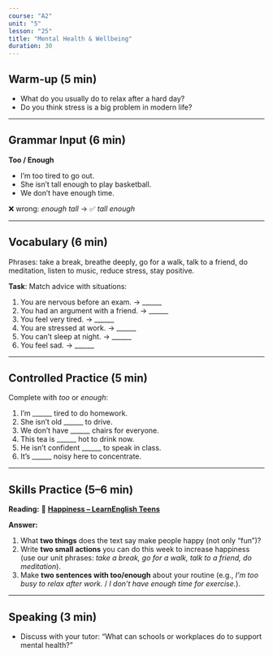 ```yaml
---
course: "A2"
unit: "5"
lesson: "25"
title: "Mental Health & Wellbeing"
duration: 30
---
```


## Warm-up (5 min)
- What do you usually do to relax after a hard day?  
- Do you think stress is a big problem in modern life?

---

## Grammar Input (6 min)
**Too / Enough**  
- I’m too tired to go out.  
- She isn’t tall enough to play basketball.  
- We don’t have enough time.  

❌ wrong: *enough tall* → ✅ *tall enough*

---

## Vocabulary (6 min)
Phrases: take a break, breathe deeply, go for a walk, talk to a friend, do meditation, listen to music, reduce stress, stay positive.  

**Task**: Match advice with situations:  
1. You are nervous before an exam. → ______  
2. You had an argument with a friend. → ______  
3. You feel very tired. → ______  
4. You are stressed at work. → ______  
5. You can’t sleep at night. → ______  
6. You feel sad. → ______  

---

## Controlled Practice (5 min)
Complete with *too* or *enough*:  
1. I’m ______ tired to do homework.  
2. She isn’t old ______ to drive.  
3. We don’t have ______ chairs for everyone.  
4. This tea is ______ hot to drink now.  
5. He isn’t confident ______ to speak in class.  
6. It’s ______ noisy here to concentrate.  

---

## Skills Practice (5–6 min)

**Reading:** 📰 **[Happiness – LearnEnglish Teens](https://learnenglishteens.britishcouncil.org/study-break/reading-zone/a2-graded-reading/happiness-a2)**

**Answer:**
1) What **two things** does the text say make people happy (not only “fun”)?  
2) Write **two small actions** you can do this week to increase happiness (use our unit phrases: *take a break, go for a walk, talk to a friend, do meditation*).  
3) Make **two sentences with too/enough** about your routine (e.g., *I’m too busy to relax after work.* / *I don’t have enough time for exercise.*).


---

## Speaking (3 min)
- Discuss with your tutor: “What can schools or workplaces do to support mental health?”
